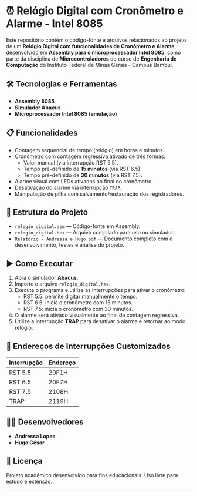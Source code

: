 # ⏰ Relógio Digital com Cronômetro e Alarme - Intel 8085

Este repositório contém o código-fonte e arquivos relacionados ao projeto de um **Relógio Digital com funcionalidades de Cronômetro e Alarme**, desenvolvido em **Assembly para o microprocessador Intel 8085**, como parte da disciplina de **Microcontroladores** do curso de **Engenharia de Computação** do Instituto Federal de Minas Gerais - Campus Bambuí.

## 🛠️ Tecnologias e Ferramentas

- **Assembly 8085**
- **Simulador Abacus**
- **Microprocessador Intel 8085 (emulação)**

## 📋 Funcionalidades

- Contagem sequencial de tempo (relógio) em horas e minutos.
- Cronômetro com contagem regressiva ativado de três formas:
  - Valor manual (via interrupção RST 5.5).
  - Tempo pré-definido de **15 minutos** (via RST 6.5).
  - Tempo pré-definido de **30 minutos** (via RST 7.5).
- Alarme visual com LEDs ativados ao final do cronômetro.
- Desativação do alarme via interrupção `TRAP`.
- Manipulação de pilha com salvamento/restauração dos registradores.

## 📂 Estrutura do Projeto

- `relogio_digital.asm` — Código-fonte em Assembly.
- `relogio_digital.hex` — Arquivo compilado para uso no simulador.
- `Relatório - Andressa e Hugo.pdf` — Documento completo com o desenvolvimento, testes e análise do projeto.

## ▶️ Como Executar

1. Abra o simulador **Abacus**.
2. Importe o arquivo `relogio_digital.hex`.
3. Execute o programa e utilize as interrupções para ativar o cronômetro:
   - RST 5.5: permite digitar manualmente o tempo.
   - RST 6.5: inicia o cronômetro com 15 minutos.
   - RST 7.5: inicia o cronômetro com 30 minutos.
4. O alarme será ativado visualmente ao final da contagem regressiva.
5. Utilize a interrupção **TRAP** para desativar o alarme e retornar ao modo relógio.

## 📌 Endereços de Interrupções Customizados

| Interrupção | Endereço  |
|-------------|-----------|
| RST 5.5     | 20F1H     |
| RST 6.5     | 20F7H     |
| RST 7.5     | 2108H     |
| TRAP        | 2119H     |

## 👩‍💻 Desenvolvedores

- **Andressa Lopes**
- **Hugo César**

## 📜 Licença

Projeto acadêmico desenvolvido para fins educacionais. Uso livre para estudo e extensão.

---


